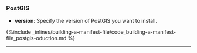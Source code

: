<!-- post: -->


### PostGIS

- **version**: Specify the version of PostGIS you want to install.



{%include _inlines/building-a-manifest-file/code_building-a-manifest-file_postgis-oduction.md %}



* * *


